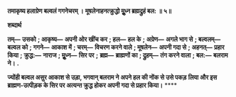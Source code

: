 **तमाकृष्य हलाग्रेण बल्वलं गगनेचरम् ।** **मूषलेनाहनत्क्रुद्धो मूॢध्न ब्रह्मद्रुहं बल: ॥ ५॥** 

**शब्दार्थ** 

**तम्—** **उसको** **; आकृष्य—** **अपनी ओर खींच कर** **; हल—** **हल के** **; अग्रेण—** **अगले भाग से** **; बल्वलम्—** **बल्वल को** **; गगने—** **आकाश में** **; चरम्—** **विचरण करने वाले** **; मूषलेन—** **अपनी गदा से** **; अहनत्—** **प्रहार किया** **; क्रुद्ध:—** **नाराज** **; मूॢध्न—** **सिर पर** **;** **ब्रह्म—** **ब्राह्मणों का** **; द्रुहम्—** **तंग करने वाला** **; बल:—** **बलराम ने।** **.** 

**ज्योंही बल्वल असुर आकाश से उड़ा, भगवान् बलराम ने अपने हल की नोंक से उसे पकड़** **लिया और इस ब्राह्मण-उत्पीड़क के सिर पर अत्यन्त क्रुद्ध होकर अपनी गदा से प्रहार किया।** **** 
